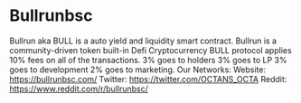 # Bullrunbsc
Bullrun aka BULL is a auto yield and liquidity smart contract. Bullrun is a community-driven token built-in Defi Cryptocurrency  BULL protocol applies 10% fees on all of the transactions.  3% goes to holders 3% goes to LP 3% goes to development 2% goes to marketing. Our Networks: Website: https://bullrunbsc.com/ Twitter: https://twitter.com/OCTANS_OCTA Reddit: https://www.reddit.com/r/bullrunbsc/ 
